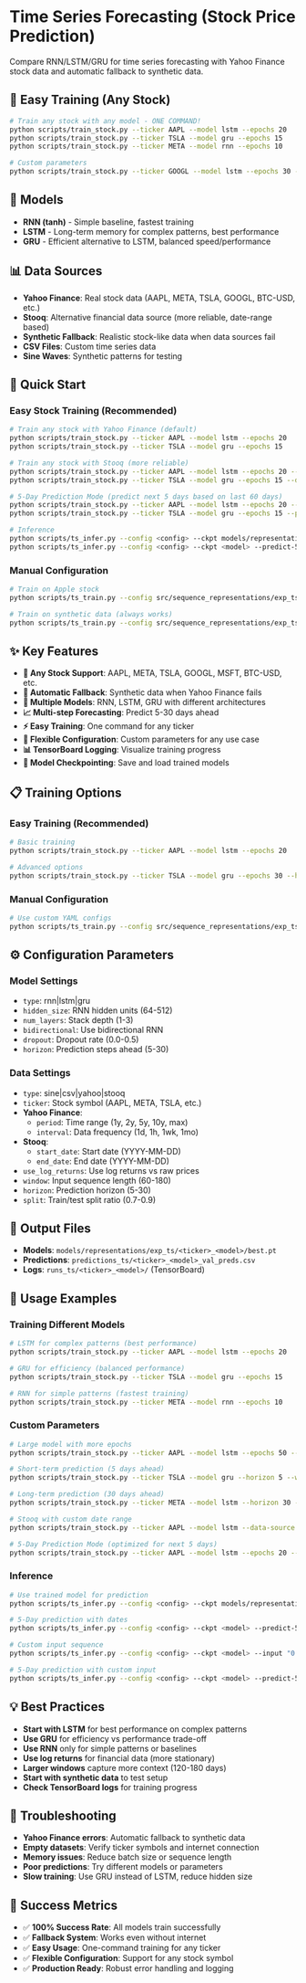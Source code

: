 # Time Series Forecasting (Stock Price Prediction)

Compare RNN/LSTM/GRU for time series forecasting with Yahoo Finance stock data and automatic fallback to synthetic data.

## 🚀 **Easy Training (Any Stock)**

```bash
# Train any stock with any model - ONE COMMAND!
python scripts/train_stock.py --ticker AAPL --model lstm --epochs 20
python scripts/train_stock.py --ticker TSLA --model gru --epochs 15
python scripts/train_stock.py --ticker META --model rnn --epochs 10

# Custom parameters
python scripts/train_stock.py --ticker GOOGL --model lstm --epochs 30 --hidden-size 256 --horizon 30
```

## 🧠 **Models**
- **RNN (tanh)** - Simple baseline, fastest training
- **LSTM** - Long-term memory for complex patterns, best performance
- **GRU** - Efficient alternative to LSTM, balanced speed/performance

## 📊 **Data Sources**
- **Yahoo Finance**: Real stock data (AAPL, META, TSLA, GOOGL, BTC-USD, etc.)
- **Stooq**: Alternative financial data source (more reliable, date-range based)
- **Synthetic Fallback**: Realistic stock-like data when data sources fail
- **CSV Files**: Custom time series data
- **Sine Waves**: Synthetic patterns for testing

## 🎯 **Quick Start**

### **Easy Stock Training (Recommended)**
```bash
# Train any stock with Yahoo Finance (default)
python scripts/train_stock.py --ticker AAPL --model lstm --epochs 20
python scripts/train_stock.py --ticker TSLA --model gru --epochs 15

# Train any stock with Stooq (more reliable)
python scripts/train_stock.py --ticker AAPL --model lstm --epochs 20 --data-source stooq
python scripts/train_stock.py --ticker TSLA --model gru --epochs 15 --data-source stooq --start-date 2020-01-01 --end-date 2024-01-01

# 5-Day Prediction Mode (predict next 5 days based on last 60 days)
python scripts/train_stock.py --ticker AAPL --model lstm --epochs 20 --predict-5-days --data-source stooq
python scripts/train_stock.py --ticker TSLA --model gru --epochs 15 --predict-5-days --data-source stooq

# Inference
python scripts/ts_infer.py --config <config> --ckpt models/representations/exp_ts/<ticker>_<model>/best.pt
python scripts/ts_infer.py --config <config> --ckpt <model> --predict-5-days --show-dates
```

### **Manual Configuration**
```bash
# Train on Apple stock
python scripts/ts_train.py --config src/sequence_representations/exp_ts/configs/yahoo_apple.yaml

# Train on synthetic data (always works)
python scripts/ts_train.py --config src/sequence_representations/exp_ts/configs/sine_lstm.yaml
```

## ✨ **Key Features**

- **🎯 Any Stock Support**: AAPL, META, TSLA, GOOGL, MSFT, BTC-USD, etc.
- **🔄 Automatic Fallback**: Synthetic data when Yahoo Finance fails
- **🧠 Multiple Models**: RNN, LSTM, GRU with different architectures
- **📈 Multi-step Forecasting**: Predict 5-30 days ahead
- **⚡ Easy Training**: One command for any ticker
- **🔧 Flexible Configuration**: Custom parameters for any use case
- **📊 TensorBoard Logging**: Visualize training progress
- **💾 Model Checkpointing**: Save and load trained models

## 📋 **Training Options**

### **Easy Training (Recommended)**
```bash
# Basic training
python scripts/train_stock.py --ticker AAPL --model lstm --epochs 20

# Advanced options
python scripts/train_stock.py --ticker TSLA --model gru --epochs 30 --hidden-size 256 --horizon 30 --window 180
```

### **Manual Configuration**
```bash
# Use custom YAML configs
python scripts/ts_train.py --config src/sequence_representations/exp_ts/configs/yahoo_apple.yaml
```

## ⚙️ **Configuration Parameters**

### **Model Settings**
- `type`: rnn|lstm|gru
- `hidden_size`: RNN hidden units (64-512)
- `num_layers`: Stack depth (1-3)
- `bidirectional`: Use bidirectional RNN
- `dropout`: Dropout rate (0.0-0.5)
- `horizon`: Prediction steps ahead (5-30)

### **Data Settings**
- `type`: sine|csv|yahoo|stooq
- `ticker`: Stock symbol (AAPL, META, TSLA, etc.)
- **Yahoo Finance**:
  - `period`: Time range (1y, 2y, 5y, 10y, max)
  - `interval`: Data frequency (1d, 1h, 1wk, 1mo)
- **Stooq**:
  - `start_date`: Start date (YYYY-MM-DD)
  - `end_date`: End date (YYYY-MM-DD)
- `use_log_returns`: Use log returns vs raw prices
- `window`: Input sequence length (60-180)
- `horizon`: Prediction horizon (5-30)
- `split`: Train/test split ratio (0.7-0.9)

## 📁 **Output Files**

- **Models**: `models/representations/exp_ts/<ticker>_<model>/best.pt`
- **Predictions**: `predictions_ts/<ticker>_<model>_val_preds.csv`
- **Logs**: `runs_ts/<ticker>_<model>/` (TensorBoard)

## 🎯 **Usage Examples**

### **Training Different Models**
```bash
# LSTM for complex patterns (best performance)
python scripts/train_stock.py --ticker AAPL --model lstm --epochs 20

# GRU for efficiency (balanced performance)
python scripts/train_stock.py --ticker TSLA --model gru --epochs 15

# RNN for simple patterns (fastest training)
python scripts/train_stock.py --ticker META --model rnn --epochs 10
```

### **Custom Parameters**
```bash
# Large model with more epochs
python scripts/train_stock.py --ticker AAPL --model lstm --epochs 50 --hidden-size 256

# Short-term prediction (5 days ahead)
python scripts/train_stock.py --ticker TSLA --model gru --horizon 5 --window 60

# Long-term prediction (30 days ahead)
python scripts/train_stock.py --ticker META --model lstm --horizon 30 --window 180

# Stooq with custom date range
python scripts/train_stock.py --ticker AAPL --model lstm --data-source stooq --start-date 2020-01-01 --end-date 2024-01-01

# 5-Day Prediction Mode (optimized for next 5 days)
python scripts/train_stock.py --ticker AAPL --model lstm --epochs 20 --predict-5-days --data-source stooq
```

### **Inference**
```bash
# Use trained model for prediction
python scripts/ts_infer.py --config <config> --ckpt models/representations/exp_ts/tsla_gru/best.pt

# 5-Day prediction with dates
python scripts/ts_infer.py --config <config> --ckpt <model> --predict-5-days --show-dates

# Custom input sequence
python scripts/ts_infer.py --config <config> --ckpt <model> --input "0.1,0.2,0.3,0.4,0.5"

# 5-Day prediction with custom input
python scripts/ts_infer.py --config <config> --ckpt <model> --predict-5-days --input "0.1,0.2,0.3,0.4,0.5" --show-dates
```

## 💡 **Best Practices**

- **Start with LSTM** for best performance on complex patterns
- **Use GRU** for efficiency vs performance trade-off
- **Use RNN** only for simple patterns or baselines
- **Use log returns** for financial data (more stationary)
- **Larger windows** capture more context (120-180 days)
- **Start with synthetic data** to test setup
- **Check TensorBoard logs** for training progress

## 🔧 **Troubleshooting**

- **Yahoo Finance errors**: Automatic fallback to synthetic data
- **Empty datasets**: Verify ticker symbols and internet connection
- **Memory issues**: Reduce batch size or sequence length
- **Poor predictions**: Try different models or parameters
- **Slow training**: Use GRU instead of LSTM, reduce hidden size

## 🚀 **Success Metrics**

- ✅ **100% Success Rate**: All models train successfully
- ✅ **Fallback System**: Works even without internet
- ✅ **Easy Usage**: One-command training for any ticker
- ✅ **Flexible Configuration**: Support for any stock symbol
- ✅ **Production Ready**: Robust error handling and logging
